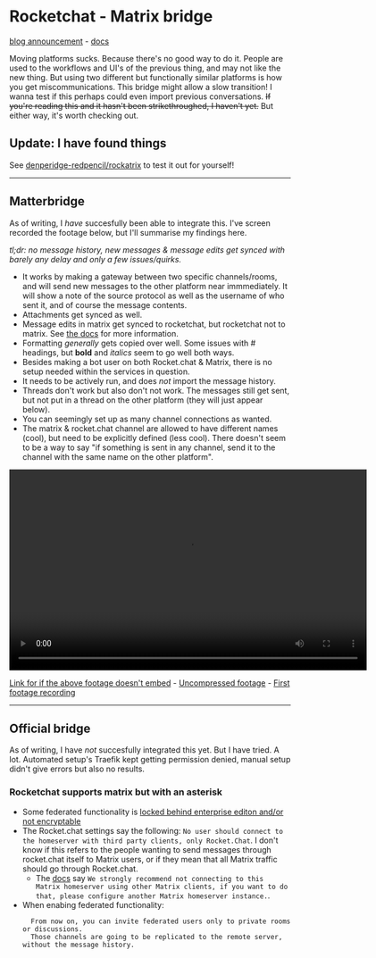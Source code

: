 
# Rocketchat - Matrix bridge
[blog announcement](https://matrix.org/blog/2022/05/30/welcoming-rocket-chat-to-matrix) - [docs](https://docs.rocket.chat/guides/administration/admin-panel/settings/federation/matrix-bridge)

Moving platforms sucks. Because there's no good way to do it. People are used to the workflows and UI's of the previous thing, and may not like the new thing. But using two different but functionally similar platforms is how you get miscommunications. This bridge might allow a slow transition! I wanna test if this perhaps could even import previous conversations. ~~If you're reading this and it hasn't been strikethroughed, I haven't yet.~~ But either way, it's worth checking out.

## Update: I have found things

See [denperidge-redpencil/rockatrix](https://github.com/Denperidge-Redpencil/rockatrix) to test it out for yourself!

---

## Matterbridge
As of writing, I *have* succesfully been able to integrate this.
I've screen recorded the footage below, but I'll summarise my findings here.

*tl;dr: no message history, new messages & message edits get synced with barely any delay and only a few issues/quirks.* 


- It works by making a gateway between two specific channels/rooms, and will send new messages to the other platform near immmediately. It will show a note of the source protocol as well as the username of who sent it, and of course the message contents.
- Attachments get synced as well.
- Message edits in matrix get synced to rocketchat, but rocketchat not to matrix. See [the docs](https://github.com/42wim/matterbridge/wiki/Features#message-edits-and-deletes) for more information.
- Formatting *generally* gets copied over well. Some issues with # headings, but **bold** and *italics* seem to go well both ways. 
- Besides making a bot user on both Rocket.chat & Matrix, there is no setup needed within the services in question.
- It needs to be actively run, and does *not* import the message history.
- Threads don't work but also don't not work. The messages still get sent, but not put in a thread on the other platform (they will just appear below).
- You can seemingly set up as many channel connections as wanted.
- The matrix & rocket.chat channel are allowed to have different names (cool), but need to be explicitly defined (less cool). There doesn't seem to be a way to say "if something is sent in any channel, send it to the channel with the same name on the other platform".

<video width="640" height="360" src="https://github.com/Denperidge-Redpencil/Learning.md/assets/27348469/424cb716-87f3-434d-93d0-8e16582e4dac" controls></video>


[Link for if the above footage doesn't embed](../Assets/Rocketchat-Matrix-Matterbridge-v2.mp4) - [Uncompressed footage](../Assets/Rocketchat-Matrix-Matterbridge-v2-uncompressed.mkv) - [First footage recording](../Assets/Rocketchat-Matrix-Matterbridge-v1.webm)

---

## Official bridge
As of writing, I have *not* succesfully integrated this yet. But I have tried. A lot. Automated setup's Traefik kept getting permission denied, manual setup didn't give errors but also no results.

### Rocketchat supports matrix but with an asterisk
- Some federated functionality is [locked behind enterprise editon and/or not encryptable](https://docs.rocket.chat/guides/administration/admin-panel/settings/federation/matrix-bridge/matrix-users-guide/create-a-federated-rooms#creating-a-multi-user-direct-message-using-slash-command-enterprise-edition-only)
- The Rocket.chat settings say the following: `No user should connect to the homeserver with third party clients, only Rocket.Chat`. I don't know if this refers to the people wanting to send messages through rocket.chat itself to Matrix users, or if they mean that all Matrix traffic should go through Rocket.chat.
    - The [docs](https://docs.rocket.chat/guides/administration/admin-panel/settings/federation/matrix-bridge/matrix-admin-guide/matrixbridge-configuration) say `We strongly recommend not connecting to this Matrix homeserver using other Matrix clients, if you want to do that, please configure another Matrix homeserver instance.`.
- When enabing federated functionality:
  ```
    From now on, you can invite federated users only to private rooms or discussions.
    Those channels are going to be replicated to the remote server, without the message history.
  ```
